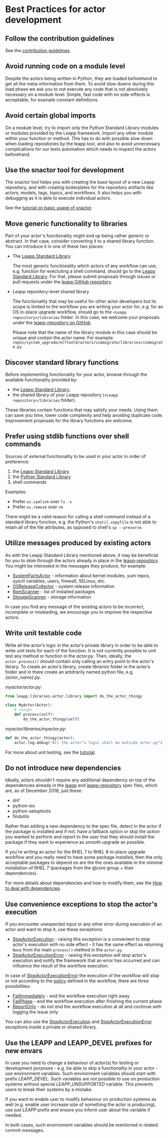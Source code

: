 # Best Practices for actor development

## Follow the contribution guidelines

See the [contribution guidelines](contributing).

## Avoid running code on a module level

Despite the actors being written in Python, they are loaded beforehand to get all the meta-information from them. To
avoid slow downs during this load phase we ask you to not execute any code that is not absolutely necessary
on a module level. Simple, fast code with no side-effects is acceptable, for example constant definitions.

## Avoid certain global imports

On a module level, try to import only the Python Standard Library modules or modules provided by the Leapp framework.
Import any other module within your function or method. This has to do with possible slow down when loading repositories
by the leapp tool, and also to avoid unnecessary complications for our tests automation which needs to inspect the
actors beforehand.

## Use the snactor tool for development

The snactor tool helps you with creating the base layout of a new Leapp repository, and with creating boilerplates for
the repository artifacts like actors, models, tags, topics, and workflows. It also helps you with debugging as it is
able to execute individual actors.

See the [tutorial on basic usage of snactor](tutorials/first-actor).

## Move generic functionality to libraries

Part of your actor's functionality might end up being rather generic or abstract. In that case, consider converting it
to a shared library function. You can introduce it in one of these two places:

- The [Leapp Standard Library](leapp.libraries.stdlib)

  The most generic functionality which actors of any workflow can use, e.g. function for exectuting a shell command,
  should go to the [Leapp Standard Library](leapp.libraries.stdlib).
  For that, please submit proposals through issues or pull requests under the
  [leapp GitHub repository](https://github.com/oamg/leapp/).

- Leapp repository-level shared library

  The functionality that may be useful for other actor developers but its scope is limited to the workflow you are
  writing your actor for, e.g. for an OS in-place upgrade workflow, should go to the `<Leapp repository>/libraries`
  folder. In this case, we welcome your proposals under the
  [leapp-repository on GitHub](https://github.com/oamg/leapp-repository).

  Please note that the name of the library module in this case should be unique and contain
  the actor name. For example:
  `repos/system_upgrade/el7toel8/actors/vimmigrate/libraries/vimmigrate.py`


## Discover standard library functions

Before implementing functionality for your actor, browse through the available functionality provided by:

- the [Leapp Standard Library](https://github.com/oamg/leapp/tree/main/leapp/libraries/stdlib/),
- the shared library of your Leapp repository (`<Leapp repository>/libraries` folder).

These libraries contain functions that may satisfy your needs. Using them can save you time, lower code complexity and
help avoiding duplicate code. Improvement proposals for the library functions are welcome.

## Prefer using stdlib functions over shell commands

Sources of external functionality to be used in your actor in order of preference:

1. the [Leapp Standard Library](https://github.com/oamg/leapp/tree/main/leapp/libraries/stdlib/)
2. the [Python Standard Library](https://docs.python.org/3/library/index.html)
3. shell commands

Examples:

- Prefer `os.symlink` over `ls -s`
- Prefer `os.remove` over `rm`

There might be a valid reason for calling a shell command instead of a standard library function, e.g. the Python's
`shutil.copyfile` is not able to retain all of the file attributes, as opposed to shell's `cp --preserve`.

## Utilize messages produced by existing actors

As with the Leapp Standard Library mentioned above, it may be beneficial for you to skim through the actors already in
place in the [leapp-repository](https://github.com/oamg/leapp-repository). You might be interested in the messages they
produce, for example:

- [SystemFactsActor](https://github.com/oamg/leapp-repository/blob/main/repos/system_upgrade/el7toel8/actors/systemfacts/actor.py) -
  information about kernel modules, yum repos, sysctl variables, users, firewall, SELinux, etc.
- [OSReleaseCollector](https://github.com/oamg/leapp-repository/blob/main/repos/system_upgrade/el7toel8/actors/osreleasecollector/actor.py) -
  system release information
- [RpmScanner](https://github.com/oamg/leapp-repository/blob/main/repos/system_upgrade/el7toel8/actors/rpmscanner/actor.py) -
  list of installed packages
- [StorageScanner](https://github.com/oamg/leapp-repository/blob/main/repos/system_upgrade/el7toel8/actors/storagescanner/actor.py) -
  storage information

In case you find any message of the existing actors to be incorrect, incomplete or misleading, we encourage you to
improve the respective actors.

## Write unit testable code

Write all the actor’s logic in the actor’s private library in order to be able to write unit tests for each of the
function. It is not currently possible to unit test any method or function in the _actor.py_. Then, ideally, the
`actor.process()` should contain only calling an entry point to the actor's library. To create an actor’s library,
create _libraries_ folder in the actor’s folder and in there create an arbitrarily named python file, e.g. _{actor_name}.py_.

_myactor/actor.py_:

```python
from leapp.libraries.actor.library import do_the_actor_thingy

class MyActor(Actor):
    # <snip>
    def process(self):
        do_the_actor_thingy(self)
```

_myactor/libraries/myactor.py_:

```python
def do_the_actor_thingy(actor):
    actor.log.debug("All the actor’s logic shall be outside actor.py")
```

For more about unit testing, see the [tutorial](tutorials/unit-testing).

## Do not introduce new dependencies

Ideally, actors shouldn't require any additional dependency on top of the dependencies already in the
[leapp](https://github.com/oamg/leapp/blob/main/packaging/leapp.spec) and
[leapp-repository](https://github.com/oamg/leapp-repository/blob/main/packaging/leapp-repository.spec) spec files,
which are, as of December 2018, just these:

- dnf
- python-six
- python-setuptools
- findutils

Rather than adding a new dependency to the spec file, detect in the actor if the package is installed and
if not, have a fallback option or skip the action you wanted to perform and report to the user that they should install
the package if they want to experience as smooth upgrade as possible.

If you're writing an actor for the RHEL 7 to RHEL 8 in-place upgrade workflow and you really need to have some package
installed, then the only acceptable packages to depend on are the the ones available in the minimal installation of
RHEL 7 (packages from the @core group + their dependencies).

For more details about dependencies and how to modify them, see the [How to deal with dependencies](dependencies-leapp-repository).

## Use convenience exceptions to stop the actor's execution

If you encounter unexpected input or any other error during execution of an actor and want to stop it, use these exceptions:

- [StopActorExecution](leapp.exceptions.StopActorExecution) - raising this exception is a convenient to stop actor's execution with no side effect - it has the same effect as returning `None` from the main `process()` method in the `actor.py`
- [StopActorExecutionError](leapp.exceptions.StopActorExecutionError) - raising this exception will stop actor's execution and notify the framework that an error has occurred and can influence the result of the workflow execution.

In case of [StopActorExecutionError](leapp.exceptions.StopActorExecutionError) the execution of the workflow will stop or not according to the [policy](leapp.workflows.policies) defined in the workflow, there are three possibilities:

- [FailImmediately](leapp.workflows.policies.Policies.Errors.FailImmediately) - end the workflow execution right away
- [FailPhase](leapp.workflows.policies.Policies.Errors.FailPhase) - end the workflow execution after finishing the current phase
- [ReportOnly](leapp.workflows.policies.Policies.Errors.ReportOnly) - do not end the workflow execution at all and continue with logging the issue only

You can also use the [StopActorExecution](leapp.exceptions.StopActorExecution) and [StopActorExecutionError](leapp.exceptions.StopActorExecutionError) exceptions inside a private or shared library.

## Use the LEAPP and LEAPP\_DEVEL prefixes for new envars

In case you need to change a behaviour of actor(s) for testing or development purposes - e.g. be able to skip a functionality in your actor - use environment variables. Such environment variables should start with prefix *LEAPP\_DEVEL*. Such variables are not possible to use on production systems without special *LEAPP\_UNSUPPORTED* variable. This prevents users to break their systems by a mistake.

If you want to enable user to modify behaviour on production systems as well (e.g. enable user increase size of something the actor is producing), use just *LEAPP* prefix and ensure you inform user about the variable if needed.

In both cases, such environment variables should be mentioned in related commit messages.
